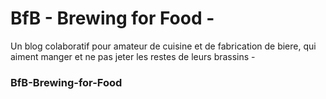 # BfB - Brewing for Food -

Un blog colaboratif pour amateur de cuisine et de fabrication de biere, qui aiment manger et ne pas jeter les restes de leurs brassins -
### BfB-Brewing-for-Food
